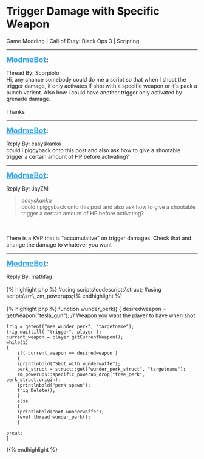 # Trigger Damage with Specific Weapon
Game Modding | Call of Duty: Black Ops 3 | Scripting

---
<strong style="font-size: 1.4em;"><span style="text-decoration: underline;text-decoration-color: #34a7f9;"><span style="color:#34a7f9;">ModmeBot</span></span>:</strong>

<p>Thread By: Scorpiolo<br />Hi, any chance somebody could do me a script so that when I shoot the trigger damage, it only activates if shot with a specific weapon or it&#39;s pack a punch varient. Also how I could have another trigger only activated by grenade damage.<br /> <br />Thanks</p>

---
<strong style="font-size: 1.4em;"><span style="text-decoration: underline;text-decoration-color: #34a7f9;"><span style="color:#34a7f9;">ModmeBot</span></span>:</strong>

<p>Reply By: easyskanka<br />could i piggyback onto this post and also ask how to give a shootable trigger a certain amount of HP before activating?</p>

---
<strong style="font-size: 1.4em;"><span style="text-decoration: underline;text-decoration-color: #34a7f9;"><span style="color:#34a7f9;">ModmeBot</span></span>:</strong>

<p>Reply By: JayZM<br /><blockquote><em>easyskanka</em><br />could i piggyback onto this post and also ask how to give a shootable trigger a certain amount of HP before activating?</blockquote><br /> <br />There is a KVP that is &quot;accumulative&quot; on trigger damages. Check that and change the damage to whatever you want</p>

---
<strong style="font-size: 1.4em;"><span style="text-decoration: underline;text-decoration-color: #34a7f9;"><span style="color:#34a7f9;">ModmeBot</span></span>:</strong>

<p>Reply By: mathfag<br /> <br />{% highlight php %}
#using scripts\codescripts\struct;
#using scripts\zm\_zm_powerups;{% endhighlight %}
 <br /> <br />{% highlight php %}
function wunder_perk()
{
    desiredweapon = getWeapon("tesla_gun"); // Weapon you want the player to have when shot
    
    trig = getent("mee_wunder_perk", "targetname");
    trig waittill( "trigger", player );
    current_weapon = player getCurrentWeapon();
    while(1)
    {
        if( current_weapon == desiredweapon )
        {
        iprintlnbold("Shot with wunderwaffe");
        perk_struct = struct::get("wunder_perk_struct", "targetname");
        zm_powerups::specific_powerup_drop("free_perk", perk_struct.origin);
        iprintlnbold("perk spawn");
        trig Delete();
        }
        else
        {
        iprintlnbold("not wunderwaffe");
        level thread wunder_perk();    
        }

    break;
    }
}{% endhighlight %}
</p>
